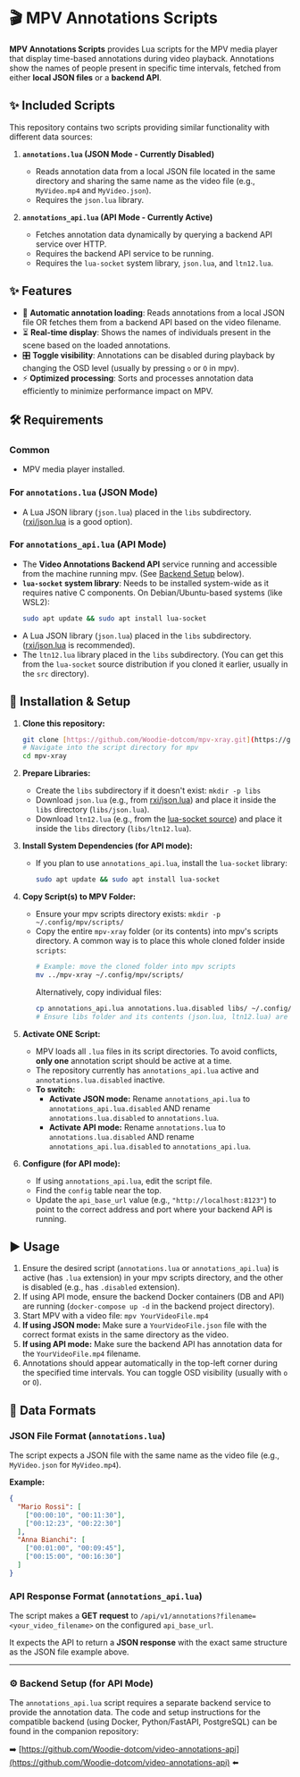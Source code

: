 # 🎬 MPV Annotations Scripts

**MPV Annotations Scripts** provides Lua scripts for the MPV media player that display time-based annotations during video playback. Annotations show the names of people present in specific time intervals, fetched from either **local JSON files** or a **backend API**.

## ✨ Included Scripts

This repository contains two scripts providing similar functionality with different data sources:

1.  **`annotations.lua` (JSON Mode - Currently Disabled)**
    * Reads annotation data from a local JSON file located in the same directory and sharing the same name as the video file (e.g., `MyVideo.mp4` and `MyVideo.json`).
    * Requires the `json.lua` library.

2.  **`annotations_api.lua` (API Mode - Currently Active)**
    * Fetches annotation data dynamically by querying a backend API service over HTTP.
    * Requires the backend API service to be running.
    * Requires the `lua-socket` system library, `json.lua`, and `ltn12.lua`.

## ✨ Features

-   📌 **Automatic annotation loading**: Reads annotations from a local JSON file OR fetches them from a backend API based on the video filename.
-   ⏳ **Real-time display**: Shows the names of individuals present in the scene based on the loaded annotations.
-   🎛️ **Toggle visibility**: Annotations can be disabled during playback by changing the OSD level (usually by pressing `o` or `O` in mpv).
-   ⚡ **Optimized processing**: Sorts and processes annotation data efficiently to minimize performance impact on MPV.

## 🛠️ Requirements

### Common
-   MPV media player installed.

### For `annotations.lua` (JSON Mode)
-   A Lua JSON library (`json.lua`) placed in the `libs` subdirectory. ([rxi/json.lua](https://github.com/rxi/json.lua) is a good option).

### For `annotations_api.lua` (API Mode)
-   The **Video Annotations Backend API** service running and accessible from the machine running mpv. (See [Backend Setup](#-backend-setup) below).
-   **`lua-socket` system library**: Needs to be installed system-wide as it requires native C components. On Debian/Ubuntu-based systems (like WSL2):
    ```bash
    sudo apt update && sudo apt install lua-socket
    ```
-   A Lua JSON library (`json.lua`) placed in the `libs` subdirectory. ([rxi/json.lua](https://github.com/rxi/json.lua) is recommended).
-   The `ltn12.lua` library placed in the `libs` subdirectory. (You can get this from the `lua-socket` source distribution if you cloned it earlier, usually in the `src` directory).

## 🚀 Installation & Setup

1.  **Clone this repository:**
    ```bash
    git clone [https://github.com/Woodie-dotcom/mpv-xray.git](https://github.com/Woodie-dotcom/mpv-xray.git)
    # Navigate into the script directory for mpv
    cd mpv-xray
    ```

2.  **Prepare Libraries:**
    * Create the `libs` subdirectory if it doesn't exist: `mkdir -p libs`
    * Download `json.lua` (e.g., from [rxi/json.lua](https://github.com/rxi/json.lua)) and place it inside the `libs` directory (`libs/json.lua`).
    * Download `ltn12.lua` (e.g., from the [lua-socket source](https://github.com/lunarmodules/luasocket/blob/master/src/ltn12.lua)) and place it inside the `libs` directory (`libs/ltn12.lua`).

3.  **Install System Dependencies (for API mode):**
    * If you plan to use `annotations_api.lua`, install the `lua-socket` library:
        ```bash
        sudo apt update && sudo apt install lua-socket
        ```

4.  **Copy Script(s) to MPV Folder:**
    * Ensure your mpv scripts directory exists: `mkdir -p ~/.config/mpv/scripts/`
    * Copy the entire `mpv-xray` folder (or its contents) into mpv's scripts directory. A common way is to place this whole cloned folder inside `scripts`:
        ```bash
        # Example: move the cloned folder into mpv scripts
        mv ../mpv-xray ~/.config/mpv/scripts/
        ```
        Alternatively, copy individual files:
        ```bash
        cp annotations_api.lua annotations.lua.disabled libs/ ~/.config/mpv/scripts/ -R
        # Ensure libs folder and its contents (json.lua, ltn12.lua) are copied
        ```

5.  **Activate ONE Script:**
    * MPV loads all `.lua` files in its script directories. To avoid conflicts, **only one** annotation script should be active at a time.
    * The repository currently has `annotations_api.lua` active and `annotations.lua.disabled` inactive.
    * **To switch:**
        * **Activate JSON mode:** Rename `annotations_api.lua` to `annotations_api.lua.disabled` AND rename `annotations.lua.disabled` to `annotations.lua`.
        * **Activate API mode:** Rename `annotations.lua` to `annotations.lua.disabled` AND rename `annotations_api.lua.disabled` to `annotations_api.lua`.

6.  **Configure (for API mode):**
    * If using `annotations_api.lua`, edit the script file.
    * Find the `config` table near the top.
    * Update the `api_base_url` value (e.g., `"http://localhost:8123"`) to point to the correct address and port where your backend API is running.

## ▶️ Usage

1.  Ensure the desired script (`annotations.lua` or `annotations_api.lua`) is active (has `.lua` extension) in your mpv scripts directory, and the other is disabled (e.g., has `.disabled` extension).
2.  If using API mode, ensure the backend Docker containers (DB and API) are running (`docker-compose up -d` in the backend project directory).
3.  Start MPV with a video file: `mpv YourVideoFile.mp4`
4.  **If using JSON mode:** Make sure a `YourVideoFile.json` file with the correct format exists in the same directory as the video.
5.  **If using API mode:** Make sure the backend API has annotation data for the `YourVideoFile.mp4` filename.
6.  Annotations should appear automatically in the top-left corner during the specified time intervals. You can toggle OSD visibility (usually with `o` or `O`).

## 📄 Data Formats

### JSON File Format (`annotations.lua`)

The script expects a JSON file with the same name as the video file (e.g., `MyVideo.json` for `MyVideo.mp4`).

**Example:**
```json
{
  "Mario Rossi": [
    ["00:00:10", "00:11:30"],
    ["00:12:23", "00:22:30"]
  ],
  "Anna Bianchi": [
    ["00:01:00", "00:09:45"],
    ["00:15:00", "00:16:30"]
  ]
}
```

### API Response Format (`annotations_api.lua`)  
The script makes a **GET request** to `/api/v1/annotations?filename=<your_video_filename>` on the configured `api_base_url`.  

It expects the API to return a **JSON response** with the exact same structure as the JSON file example above.  

---

### ⚙️ Backend Setup (for API Mode)  
The `annotations_api.lua` script requires a separate backend service to provide the annotation data. The code and setup instructions for the compatible backend (using Docker, Python/FastAPI, PostgreSQL) can be found in the companion repository:  

➡️ [https://github.com/Woodie-dotcom/video-annotations-api](https://github.com/Woodie-dotcom/video-annotations-api) ⬅️  
